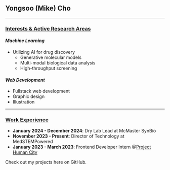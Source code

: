 ## Yongsoo (Mike) Cho
---------------
### <ins>Interests & Active Research Areas</ins>

#### _Machine Learning_
* Utilizing AI for drug discovery
  * Generative molecular models
  * Multi-modal biological data analysis
  * High-throughput screening

  
#### _Web Development_
* Fullstack web development
* Graphic design
* Illustration
---------------

### <ins>Work Experience</ins>
* **January 2024 - December 2024**: Dry Lab Lead at McMaster SynBio
* **November 2023 - Present**: Director of Technology at MedSTEMPowered
* **January 2023 - March 2023**: Frontend Developer Intern @<a href="https://projecthumancity.com">Project Human City</a>

Check out my projects here on GitHub.
